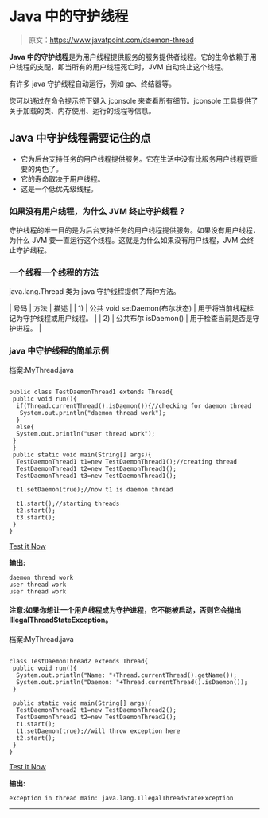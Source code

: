 # Java 中的守护线程

> 原文：<https://www.javatpoint.com/daemon-thread>

**Java 中的守护线程**是为用户线程提供服务的服务提供者线程。它的生命依赖于用户线程的支配，即当所有的用户线程死亡时，JVM 自动终止这个线程。

有许多 java 守护线程自动运行，例如 gc、终结器等。

您可以通过在命令提示符下键入 jconsole 来查看所有细节。jconsole 工具提供了关于加载的类、内存使用、运行的线程等信息。

## Java 中守护线程需要记住的点

*   它为后台支持任务的用户线程提供服务。它在生活中没有比服务用户线程更重要的角色了。
*   它的寿命取决于用户线程。
*   这是一个低优先级线程。

### 如果没有用户线程，为什么 JVM 终止守护线程？

守护线程的唯一目的是为后台支持任务的用户线程提供服务。如果没有用户线程，为什么 JVM 要一直运行这个线程。这就是为什么如果没有用户线程，JVM 会终止守护线程。

### 一个线程一个线程的方法

java.lang.Thread 类为 java 守护线程提供了两种方法。

| 号码 | 方法 | 描述 |
| 1) | 公共 void setDaemon(布尔状态) | 用于将当前线程标记为守护线程或用户线程。 |
| 2) | 公共布尔 isDaemon() | 用于检查当前是否是守护进程。 |

### java 中守护线程的简单示例

档案:MyThread.java

```

public class TestDaemonThread1 extends Thread{
 public void run(){
  if(Thread.currentThread().isDaemon()){//checking for daemon thread
   System.out.println("daemon thread work");
  }
  else{
  System.out.println("user thread work");
 }
 }
 public static void main(String[] args){
  TestDaemonThread1 t1=new TestDaemonThread1();//creating thread
  TestDaemonThread1 t2=new TestDaemonThread1();
  TestDaemonThread1 t3=new TestDaemonThread1();

  t1.setDaemon(true);//now t1 is daemon thread

  t1.start();//starting threads
  t2.start();
  t3.start();
 }
}

```

[Test it Now](https://www.javatpoint.com/opr/test.jsp?filename=TestDaemonThread1)

**输出:**

```
daemon thread work
user thread work
user thread work

```

#### 注意:如果你想让一个用户线程成为守护进程，它不能被启动，否则它会抛出 IllegalThreadStateException。

档案:MyThread.java

```

class TestDaemonThread2 extends Thread{
 public void run(){
  System.out.println("Name: "+Thread.currentThread().getName());
  System.out.println("Daemon: "+Thread.currentThread().isDaemon());
 }

 public static void main(String[] args){
  TestDaemonThread2 t1=new TestDaemonThread2();
  TestDaemonThread2 t2=new TestDaemonThread2();
  t1.start();
  t1.setDaemon(true);//will throw exception here
  t2.start();
 }
}

```

[Test it Now](https://www.javatpoint.com/opr/test.jsp?filename=TestDaemonThread2)

**输出:**

```
exception in thread main: java.lang.IllegalThreadStateException

```

* * *